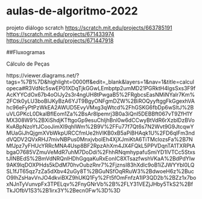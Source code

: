 # aulas-de-algoritmo-2022
projeto diálogo scratch
https://scratch.mit.edu/projects/663785191
https://scratch.mit.edu/projects/671433974
https://scratch.mit.edu/projects/671447918

<p> ##Fluxogramas </p>
<p>Cálculo de Peças </p>
<p>https://viewer.diagrams.net/?tags=%7B%7D&highlight=0000ff&edit=_blank&layers=1&nav=1&title=calculopeca#R3VdNc5swEP01XDqTjkGGwLEmbptp2umMD21PGRktH4lgsSxs3F9fAcKYYCdOx67b4oOlJy2s3r4ngUH8tPwgaB5%2FRgbcsEasNMiNYalr7Km%2FCtk0yLU3boBIJKyBzA6YJT9BgyONFgmDZW%2BiROQyyftggFkGgexhVAhc96eFyPtPzWkEA2AWUD5EvyVMxg3qWtcd%2FhGSKG6fbDp6wSltJ%2BuVLGPKcL0DkalBfIEom1Za%2BsAr8lpemrj3B0a3iQnI5DEBBft067vT9ZfH1YMX308W9%2BXiShdjKTftgoGp9esuChljhBnl0w6dCCwyBtVdR6rXzblDzBVoKvABpNzoYtJCooJimXI9qhIWm%2B9V%2FFu77f7Qt6s7N2Wvt9G9JtcqwYMUaGiJhQjgmXVbWkpURCCfmUe2hVIKB0xB5aPiBHAqk1U%2FD6qlFm3nddVQDV2QVxRHJ7mivNBPus0MnxjvboIEh4XjXJmiKtA6TiTMclozsFa%2B7NMfJpz7yFHUcYRRcMNA4Usp8BF2RpzAhXm4JX4FQkL5PPVDqnTA1TXRPtAbgaO7685VZmuVeMdR7uhM7DoDdi%2FhhRNqmhypafuSmiYD1lVTCc5StxstJINBEdS%2BmVdNRQnlHDhGgqaKuRxEonIC8XTsazfwshVKaA%2BdPdYIw9AK9lqDOXPHds5kDdM70hvOubzRnr7%2FjznsI83hXdIc9oB1iZJWYYbl0LQSL1fJT65qz7zZa5dXbv42uGy8T%2BGuNSfOqRRuW3%2BdwoeH6z%2BucO9IhZsHavVnJO4dkviBXZ9hUKQ1Fy%2Ft5fOmFnfzA1IP3QD2b%2BZz1x7boxNJnTyVunvpFx3TPELqv%2FnyGNrVb%2B%2FLY31VEZjJHby5TkS2%2BfTkJOfbV1S3%2B1irx3Y%2Becn0Fw%3D%3D</p>
